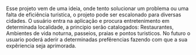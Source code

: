 Esse projeto vem de uma ideia, onde tento solucionar um problema ou uma falta de eficiência turistica, o projeto pode ser escalonado para diversas cidades. O usuário entra na aplicação e procura entretenimento em determinada localidade, a principio serão catalogados: Restaurantes, Ambientes de vida noturna, passeios, praias e pontos turisticos. No futuro o usuario poderá aderir a determinadas prefêrencias fazendo com que a sua expêriencia seja aprimorada.

